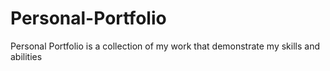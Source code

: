 # Personal-Portfolio
Personal Portfolio is a collection of my work that demonstrate my skills and abilities
